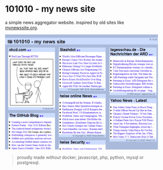 # 101010 - my news site

a simple news aggregator website. inspired by old sites like [mynewssite.org](https://web.archive.org/web/*/mynewssite.org).

![blue 101010](./assets/image/blue-101010.png)

> proudly made *without* docker, javascript, php, python, mysql or postgresql.

